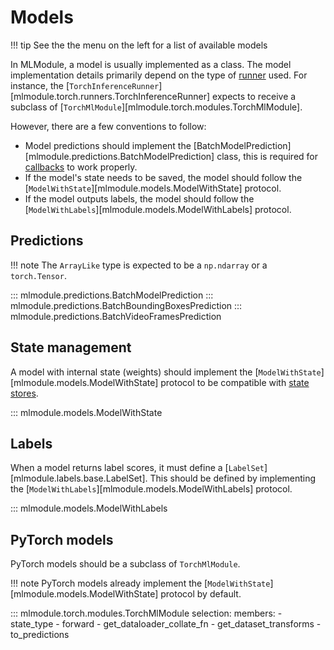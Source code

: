 # Models

!!! tip
    See the the menu on the left for a list of available models

In MLModule, a model is usually implemented as a class.
The model implementation details primarily depend on the type
of [runner](../references/runners.md) used.
For instance, the [`TorchInferenceRunner`][mlmodule.torch.runners.TorchInferenceRunner]
expects to receive a subclass of [`TorchMlModule`][mlmodule.torch.modules.TorchMlModule].

However, there are a few conventions to follow:

- Model predictions should implement the
  [BatchModelPrediction][mlmodule.predictions.BatchModelPrediction] class, this is required for
  [callbacks](../references/callbacks.md) to work properly.
- If the model's state needs to be saved,
  the model should follow the [`ModelWithState`][mlmodule.models.ModelWithState] protocol.
- If the model outputs labels,
  the model should follow the [`ModelWithLabels`][mlmodule.models.ModelWithLabels] protocol.

## Predictions

!!! note
    The `ArrayLike` type is expected to be a `np.ndarray` or a `torch.Tensor`.

::: mlmodule.predictions.BatchModelPrediction
::: mlmodule.predictions.BatchBoundingBoxesPrediction
::: mlmodule.predictions.BatchVideoFramesPrediction


## State management

A model with internal state (weights) should implement the
[`ModelWithState`][mlmodule.models.ModelWithState] protocol
to be compatible with [state stores](../references/stores.md).

::: mlmodule.models.ModelWithState

## Labels

When a model returns label scores, it must define a
[`LabelSet`][mlmodule.labels.base.LabelSet].
This should be defined by implementing the
[`ModelWithLabels`][mlmodule.models.ModelWithLabels]
protocol.

::: mlmodule.models.ModelWithLabels

## PyTorch models

PyTorch models should be a subclass of `TorchMlModule`.

!!! note
    PyTorch models already implement the
    [`ModelWithState`][mlmodule.models.ModelWithState] protocol
    by default.

::: mlmodule.torch.modules.TorchMlModule
    selection:
        members:
            - state_type
            - forward
            - get_dataloader_collate_fn
            - get_dataset_transforms
            - to_predictions
